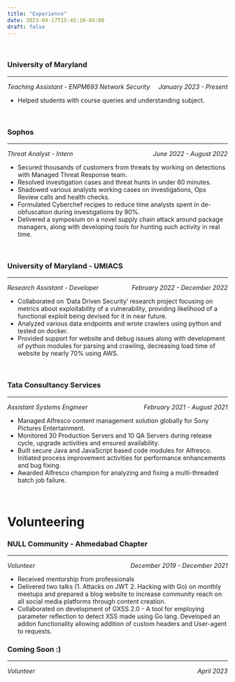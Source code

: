 ```yaml
---
title: "Experience"
date: 2023-04-17T15:45:10-04:00
draft: false
---
```

<br>

### University of Maryland 
---

<div>
    <em>
        <div style="float:left"> Teaching Assistant - ENPM693 Network Security</div>
        <div align="right">January 2023 - Present</div>
    </em>
</div>

- Helped students with course queries and understanding subject.
<br>

### Sophos 
---

<div>
    <em>
        <div style="float:left"> Threat Analyst - Intern</div>
        <div align="right">June 2022 - August 2022</div>
    </em>
</div>

- Secured thousands of customers from threats by working on detections with Managed Threat Response team.
- Resolved investigation cases and threat hunts in under 60 minutes.
- Shadowed various analysts working cases on investigations, Ops Review calls and health checks.
- Formulated Cyberchef recipes to reduce time analysts spent in de-obfuscation during investigations by 90%.
- Delivered a symposium on a novel supply chain attack around package managers, along with developing tools for hunting
such activity in real time.
<br>

### University of Maryland - UMIACS 
---

<div>
    <em>
        <div style="float:left"> Research Assistant - Developer</div>
        <div align="right">February 2022 - December 2022</div>
    </em>
</div>

- Collaborated on ’Data Driven Security’ research project focusing on metrics about exploitability of a vulnerability,
providing likelihood of a functional exploit being devised for it in near future.
- Analyzed various data endpoints and wrote crawlers using python and tested on docker.
- Provided support for website and debug issues along with development of python modules for parsing and crawling,
decreasing load time of website by nearly 70% using AWS.
<br>

### Tata Consultancy Services
---

<div>
    <em>
        <div style="float:left">Assistant Systems Engineer</div>
        <div align="right">February 2021 - August 2021</div>
    </em>
</div>

- Managed Alfresco content management solution globally for Sony Pictures Entertainment.
- Monitored 30 Production Servers and 10 QA Servers during release cycle, upgrade activities and ensured availability.
- Built secure Java and JavaScript based code modules for Alfresco. Initiated process improvement activities for
performance enhancements and bug fixing.
- Awarded Alfresco champion for analyzing and fixing a multi-threaded batch job failure.


<br>

# Volunteering

### NULL Community - Ahmedabad Chapter
---

<div>
    <em>
        <div style="float:left">Volunteer</div>
        <div align="right">December 2019 - December 2021</div>
    </em>
</div>


- Received mentorship from professionals
- Delivered two talks (1. Attacks on JWT 2. Hacking with Go) on monthly meetups and prepared a blog website to
increase community reach on all social media platforms through content creation.
- Collaborated on development of GXSS 2.0 - A tool for employing parameter reflection to detect XSS made using Go
lang. Developed an addon functionality allowing addition of custom headers and User-agent to requests.

### Coming Soon :)
---

<div>
    <em>
        <div style="float:left">Volunteer</div>
        <div align="right">April 2023</div>
    </em>
</div>

